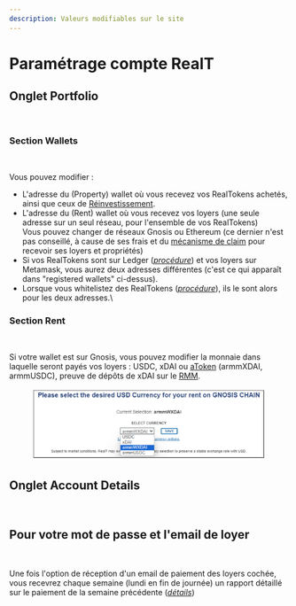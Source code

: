 ```yaml
---
description: Valeurs modifiables sur le site
---
```


# Paramétrage compte RealT

## Onglet Portfolio

<figure><img src="../.gitbook/assets/image (202).png" alt="" width="540"><figcaption></figcaption></figure>

### Section Wallets

<figure><img src="../.gitbook/assets/image (170).png" alt="" width="563"><figcaption></figcaption></figure>

Vous pouvez modifier :

* L'adresse du (Property) wallet où vous recevez vos RealTokens achetés, ainsi que ceux de [Réinvestissement](maison-de-reinvestissement.md).
* L'adresse du (Rent) wallet où vous recevez vos loyers (une seule adresse sur un seul réseau, pour l'ensemble de vos RealTokens)\
  Vous pouvez changer de réseaux Gnosis ou Ethereum (ce dernier n'est pas conseillé, à cause de ses frais et du [mécanisme de claim](rapport-hebdo-des-loyers/sur-ethereum.md) pour recevoir ses loyers et propriétés)
* Si vos RealTokens sont sur Ledger ([_procédure_](../securite/passer-vos-realtokens-sur-ledger.md)) et vos loyers sur Metamask, vous aurez deux adresses différentes (c'est ce qui apparaît dans "registered wallets" ci-dessus).
* Lorsque vous whitelistez des RealTokens ([_procédure_](procedure-de-whitelisting.md)), ils le sont alors pour les deux adresses.\\

### Section Rent

<figure><img src="../.gitbook/assets/image (137).png" alt="" width="563"><figcaption></figcaption></figure>

Si votre wallet est sur Gnosis, vous pouvez modifier la monnaie dans laquelle seront payés vos loyers : USDC, xDAI  ou [aToken](../defi-realt/rmm/larmmwxdai.md) (armmXDAI, armmUSDC), preuve de dépôts de xDAI sur le [RMM](../defi-realt/rmm/).

<figure><img src="../.gitbook/assets/image (1) (1) (1) (1) (1) (1) (1) (1) (1) (1) (1) (1) (1) (1) (1) (1) (1) (1) (1) (1) (1) (1) (1) (1) (1) (1) (1) (1) (1) (1) (1) (1) (1).png" alt="" width="443"><figcaption></figcaption></figure>

## Onglet Account Details

<figure><img src="../.gitbook/assets/image (46).png" alt="" width="217"><figcaption></figcaption></figure>

## Pour votre mot de passe et l'email de loyer

<figure><img src="../.gitbook/assets/image (134).png" alt="" width="530"><figcaption></figcaption></figure>

Une fois l'option de réception d'un email de paiement des loyers cochée, vous recevrez chaque semaine (lundi en fin de journée) un rapport détaillé sur le paiement de la semaine précédente ([_détail_](rapport-hebdo-des-loyers/)[_s_](rapport-hebdo-des-loyers/))
